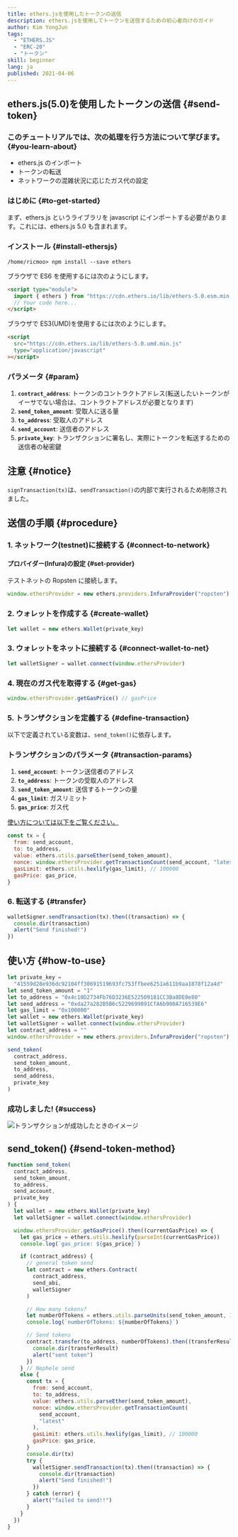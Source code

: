 ```yaml
---
title: ethers.jsを使用したトークンの送信
description: ethers.jsを使用してトークンを送信するための初心者向けのガイド
author: Kim YongJun
tags:
  - "ETHERS.JS"
  - "ERC-20"
  - "トークン"
skill: beginner
lang: ja
published: 2021-04-06
---
```


## ethers.js(5.0)を使用したトークンの送信 {#send-token}

### このチュートリアルでは、次の処理を行う方法について学びます。 {#you-learn-about}

- ethers.js のインポート
- トークンの転送
- ネットワークの混雑状況に応じたガス代の設定

### はじめに {#to-get-started}

まず、ethers.js というライブラリを javascript にインポートする必要があります。これには、ethers.js 5.0 も含まれます。

### インストール {#install-ethersjs}

```shell
/home/ricmoo> npm install --save ethers
```

ブラウザで ES6 を使用するには次のようにします。

```html
<script type="module">
  import { ethers } from "https://cdn.ethers.io/lib/ethers-5.0.esm.min.js"
  // Your code here...
</script>
```

ブラウザで ES3(UMD)を使用するには次のようにします。

```html
<script
  src="https://cdn.ethers.io/lib/ethers-5.0.umd.min.js"
  type="application/javascript"
></script>
```

### パラメータ {#param}

1. **`contract_address`**: トークンのコントラクトアドレス(転送したいトークンがイーサでない場合は、コントラクトアドレスが必要となります)
2. **`send_token_amount`**: 受取人に送る量
3. **`to_address`**: 受取人のアドレス
4. **`send_account`**: 送信者のアドレス
5. **`private_key`**: トランザクションに署名し、実際にトークンを転送するための送信者の秘密鍵

## 注意 {#notice}

`signTransaction(tx)`は、`sendTransaction()`の内部で実行されるため削除されました。

## 送信の手順 {#procedure}

### 1. ネットワーク(testnet)に接続する {#connect-to-network}

#### プロバイダー(Infura)の設定 {#set-provider}

テストネットの Ropsten に接続します。

```javascript
window.ethersProvider = new ethers.providers.InfuraProvider("ropsten")
```

### 2. ウォレットを作成する {#create-wallet}

```javascript
let wallet = new ethers.Wallet(private_key)
```

### 3. ウォレットをネットに接続する {#connect-wallet-to-net}

```javascript
let walletSigner = wallet.connect(window.ethersProvider)
```

### 4. 現在のガス代を取得する {#get-gas}

```javascript
window.ethersProvider.getGasPrice() // gasPrice
```

### 5. トランザクションを定義する {#define-transaction}

以下で定義されている変数は、`send_token()`に依存します。

### トランザクションのパラメータ {#transaction-params}

1. **`send_account`**: トークン送信者のアドレス
2. **`to_address`**: トークンの受取人のアドレス
3. **`send_token_amount`**: 送信するトークンの量
4. **`gas_limit`**: ガスリミット
5. **`gas_price`**: ガス代

[使い方については以下をご覧ください。](#how-to-use)

```javascript
const tx = {
  from: send_account,
  to: to_address,
  value: ethers.utils.parseEther(send_token_amount),
  nonce: window.ethersProvider.getTransactionCount(send_account, "latest"),
  gasLimit: ethers.utils.hexlify(gas_limit), // 100000
  gasPrice: gas_price,
}
```

### 6. 転送する {#transfer}

```javascript
walletSigner.sendTransaction(tx).then((transaction) => {
  console.dir(transaction)
  alert("Send finished!")
})
```

## 使い方 {#how-to-use}

```javascript
let private_key =
  "41559d28e936dc92104ff30691519693fc753ffbee6251a611b9aa1878f12a4d"
let send_token_amount = "1"
let to_address = "0x4c10D2734Fb76D3236E522509181CC3Ba8DE0e80"
let send_address = "0xda27a282B5B6c5229699891CfA6b900A716539E6"
let gas_limit = "0x100000"
let wallet = new ethers.Wallet(private_key)
let walletSigner = wallet.connect(window.ethersProvider)
let contract_address = ""
window.ethersProvider = new ethers.providers.InfuraProvider("ropsten")

send_token(
  contract_address,
  send_token_amount,
  to_address,
  send_address,
  private_key
)
```

### 成功しました! {#success}

![トランザクションが成功したときのイメージ](./successful-transaction.png)

## send_token() {#send-token-method}

```javascript
function send_token(
  contract_address,
  send_token_amount,
  to_address,
  send_account,
  private_key
) {
  let wallet = new ethers.Wallet(private_key)
  let walletSigner = wallet.connect(window.ethersProvider)

  window.ethersProvider.getGasPrice().then((currentGasPrice) => {
    let gas_price = ethers.utils.hexlify(parseInt(currentGasPrice))
    console.log(`gas_price: ${gas_price}`)

    if (contract_address) {
      // general token send
      let contract = new ethers.Contract(
        contract_address,
        send_abi,
        walletSigner
      )

      // How many tokens?
      let numberOfTokens = ethers.utils.parseUnits(send_token_amount, 18)
      console.log(`numberOfTokens: ${numberOfTokens}`)

      // Send tokens
      contract.transfer(to_address, numberOfTokens).then((transferResult) => {
        console.dir(transferResult)
        alert("sent token")
      })
    } // Nephele send
    else {
      const tx = {
        from: send_account,
        to: to_address,
        value: ethers.utils.parseEther(send_token_amount),
        nonce: window.ethersProvider.getTransactionCount(
          send_account,
          "latest"
        ),
        gasLimit: ethers.utils.hexlify(gas_limit), // 100000
        gasPrice: gas_price,
      }
      console.dir(tx)
      try {
        walletSigner.sendTransaction(tx).then((transaction) => {
          console.dir(transaction)
          alert("Send finished!")
        })
      } catch (error) {
        alert("failed to send!!")
      }
    }
  })
}
```
